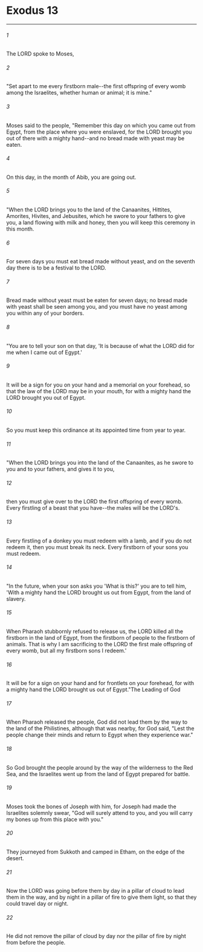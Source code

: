 # Exodus 13
***



###### 1 
The LORD spoke to Moses, 

###### 2 
"Set apart to me every firstborn male--the first offspring of every womb among the Israelites, whether human or animal; it is mine." 

###### 3 
Moses said to the people, "Remember this day on which you came out from Egypt, from the place where you were enslaved, for the LORD brought you out of there with a mighty hand--and no bread made with yeast may be eaten. 

###### 4 
On this day, in the month of Abib, you are going out. 

###### 5 
"When the LORD brings you to the land of the Canaanites, Hittites, Amorites, Hivites, and Jebusites, which he swore to your fathers to give you, a land flowing with milk and honey, then you will keep this ceremony in this month. 

###### 6 
For seven days you must eat bread made without yeast, and on the seventh day there is to be a festival to the LORD. 

###### 7 
Bread made without yeast must be eaten for seven days; no bread made with yeast shall be seen among you, and you must have no yeast among you within any of your borders. 

###### 8 
"You are to tell your son on that day, 'It is because of what the LORD did for me when I came out of Egypt.' 

###### 9 
It will be a sign for you on your hand and a memorial on your forehead, so that the law of the LORD may be in your mouth, for with a mighty hand the LORD brought you out of Egypt. 

###### 10 
So you must keep this ordinance at its appointed time from year to year. 

###### 11 
"When the LORD brings you into the land of the Canaanites, as he swore to you and to your fathers, and gives it to you, 

###### 12 
then you must give over to the LORD the first offspring of every womb. Every firstling of a beast that you have--the males will be the LORD's. 

###### 13 
Every firstling of a donkey you must redeem with a lamb, and if you do not redeem it, then you must break its neck. Every firstborn of your sons you must redeem. 

###### 14 
"In the future, when your son asks you 'What is this?' you are to tell him, 'With a mighty hand the LORD brought us out from Egypt, from the land of slavery. 

###### 15 
When Pharaoh stubbornly refused to release us, the LORD killed all the firstborn in the land of Egypt, from the firstborn of people to the firstborn of animals. That is why I am sacrificing to the LORD the first male offspring of every womb, but all my firstborn sons I redeem.' 

###### 16 
It will be for a sign on your hand and for frontlets on your forehead, for with a mighty hand the LORD brought us out of Egypt."The Leading of God 

###### 17 
When Pharaoh released the people, God did not lead them by the way to the land of the Philistines, although that was nearby, for God said, "Lest the people change their minds and return to Egypt when they experience war." 

###### 18 
So God brought the people around by the way of the wilderness to the Red Sea, and the Israelites went up from the land of Egypt prepared for battle. 

###### 19 
Moses took the bones of Joseph with him, for Joseph had made the Israelites solemnly swear, "God will surely attend to you, and you will carry my bones up from this place with you." 

###### 20 
They journeyed from Sukkoth and camped in Etham, on the edge of the desert. 

###### 21 
Now the LORD was going before them by day in a pillar of cloud to lead them in the way, and by night in a pillar of fire to give them light, so that they could travel day or night. 

###### 22 
He did not remove the pillar of cloud by day nor the pillar of fire by night from before the people.
